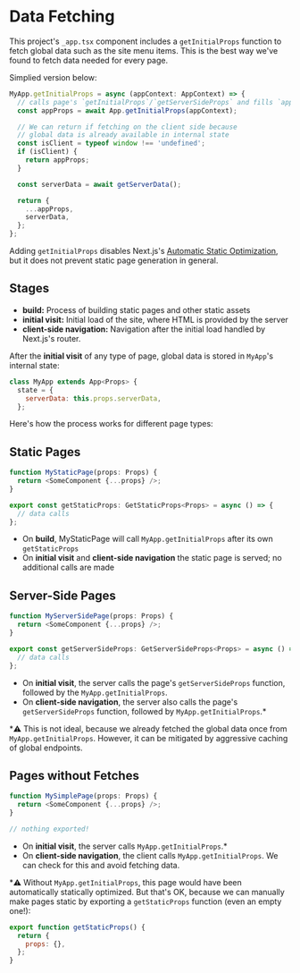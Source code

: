 # Data Fetching

This project's `_app.tsx` component includes a `getInitialProps` function to fetch global data such as the site menu items. This is the best way we've found to fetch data needed for every page.

Simplied version below:

```javascript
MyApp.getInitialProps = async (appContext: AppContext) => {
  // calls page's `getInitialProps`/`getServerSideProps` and fills `appProps.pageProps`
  const appProps = await App.getInitialProps(appContext);

  // We can return if fetching on the client side because
  // global data is already available in internal state
  const isClient = typeof window !== 'undefined';
  if (isClient) {
    return appProps;
  }

  const serverData = await getServerData();

  return {
    ...appProps,
    serverData,
  };
};
```

Adding `getInitialProps` disables Next.js's [Automatic Static Optimization](https://nextjs.org/docs/advanced-features/automatic-static-optimization), but it does not prevent static page generation in general.

## Stages

- **build:** Process of building static pages and other static assets
- **initial visit:** Initial load of the site, where HTML is provided by the server
- **client-side navigation:** Navigation after the initial load handled by Next.js's router.

After the **initial visit** of any type of page, global data is stored in `MyApp`'s internal state:

```javascript
class MyApp extends App<Props> {
  state = {
    serverData: this.props.serverData,
  };
```

Here's how the process works for different page types:

## Static Pages

```javascript
function MyStaticPage(props: Props) {
  return <SomeComponent {...props} />;
}

export const getStaticProps: GetStaticProps<Props> = async () => {
  // data calls
};
```

- On **build**, MyStaticPage will call `MyApp.getInitialProps` after its own `getStaticProps`
- On **initial visit** and **client-side navigation** the static page is served; no additional calls are made

## Server-Side Pages

```javascript
function MyServerSidePage(props: Props) {
  return <SomeComponent {...props} />;
}

export const getServerSideProps: GetServerSideProps<Props> = async () => {
  // data calls
};
```

- On **initial visit**, the server calls the page's `getServerSideProps` function, followed by the `MyApp.getInitialProps`.
- On **client-side navigation**, the server also calls the page's `getServerSideProps` function, followed by `MyApp.getInitialProps`.\*

\*⚠️ This is not ideal, because we already fetched the global data once from `MyApp.getInitialProps`. However, it can be mitigated by aggressive caching of global endpoints.

## Pages without Fetches

```javascript
function MySimplePage(props: Props) {
  return <SomeComponent {...props} />;
}

// nothing exported!
```

- On **initial visit**, the server calls `MyApp.getInitialProps`.\*
- On **client-side navigation**, the client calls `MyApp.getInitialProps`. We can check for this and avoid fetching data.

\*⚠️ Without `MyApp.getInitialProps`, this page would have been automatically statically optimized. But that's OK, because we can manually make pages static by exporting a `getStaticProps` function (even an empty one!):

```javascript
export function getStaticProps() {
  return {
    props: {},
  };
}
```
